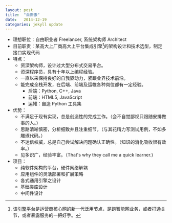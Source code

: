 ```yaml
---
layout: post
title:  "自画像"
date:   2014-12-19
categories: jekyll update
---
```


- 理想职位：自由职业者 Freelancer, 系统架构师 Architect
- 目前职责：某高大上厂商高大上平台集成引擎[^ECE]的架构设计和技术选型，制定接口实现代码
- 特点：
    + 资深架构师，设计过大型分布式交易平台。
    + 资深程序员，具有十年以上编程经验。
    + 一直以来保持良好的自我驱动力，紧跟业界技术前沿。
    + 能完成全栈开发，在后端、前端及运帷各种岗位都有一定经验。
        * 后端：Python, C++, Java
        * 前端：HTML5, JavaScript
        * 运帷：自造 Python 工具集
- 优势：
    + 不满足于现有实现，总是创造性的完成工作。（会不自觉鄙视只跟随安排做事的人。）
    + 思路清晰慎密，分析细致并且注重细节。（与其花精力写测试用例，不如多雕琢代码。）
    + 不迷信权威，总是自己尝试解决问题确认正确性。（知识的消化吸收很有效率。）
    + 见多识广，经验丰富。（That's why they call me a quick learner.)
- 项目：
    + 纯软件架构的平台，硬件网络解耦
    + 应用组件的灵活部署和扩展策略
    + 各式通用引擎之设计
    + 基础类库设计
    + 中间件设计

[^ECE]: 该[引擎平台](http://en.wikipedia.org/wiki/Service_delivery_platform)是运营商核心网的新一代泛用节点，是跑智能网业务，或者打通关节，或者暴露服务的一把好手。
